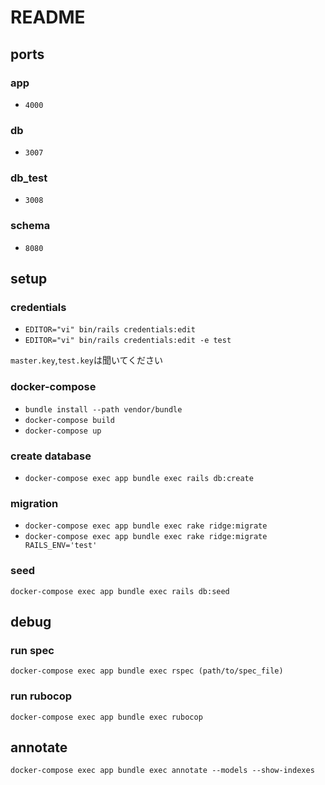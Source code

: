 # README

## ports

### app

- `4000`

### db

- `3007`

### db_test

- `3008`

### schema

- `8080`

## setup

### credentials

- `EDITOR="vi" bin/rails credentials:edit`
- `EDITOR="vi" bin/rails credentials:edit -e test`

`master.key`,`test.key`は聞いてください

### docker-compose

- `bundle install --path vendor/bundle`
- `docker-compose build`
- `docker-compose up`

### create database

- `docker-compose exec app bundle exec rails db:create`

### migration

- `docker-compose exec app bundle exec rake ridge:migrate`
- `docker-compose exec app bundle exec rake ridge:migrate RAILS_ENV='test'`

### seed

`docker-compose exec app bundle exec rails db:seed`

## debug

### run spec

`docker-compose exec app bundle exec rspec (path/to/spec_file)`

### run rubocop

`docker-compose exec app bundle exec rubocop`

## annotate

`docker-compose exec app bundle exec annotate --models --show-indexes`
